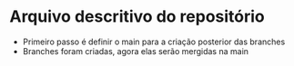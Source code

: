 # Arquivo descritivo do repositório
- Primeiro passo é definir o main para a criação posterior das branches
- Branches foram criadas, agora elas serão mergidas na main
